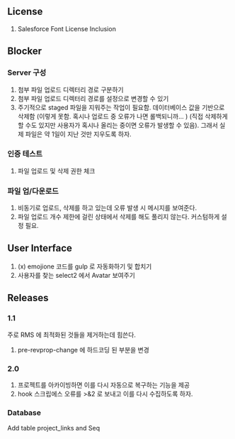 

## License

1. Salesforce Font License Inclusion



## Blocker

### Server 구성

1. 첨부 파일 업로드 디렉터리 경로 구분하기
2. 첨부 파일 업로드 디렉터리 경로를 설정으로 변경할 수 있기
3. 주기적으로 staged 파일을 지워주는 작업이 필요함. 데이터베이스 값을 기반으로 삭제함 (이렇게 못함. 혹시나 업로드 중 오류가 나면 롤백되니까... )
(직접 삭제하게 할 수도 있지만 사용자가 혹시나 올리는 중이면 오류가 발생할 수 있음). 그래서 실제 파일은 약 1일이 지난 것만 지우도록 하자.

### 인증 테스트

1. 파일 업로드 및 삭제 권한 체크

### 파일 업/다운로드

1. 비동기로 업로드, 삭제를 하고 있는데 오류 발생 시 메시지를 보여준다.
2. 파일 업로드 개수 제한에 걸린 상태에서 삭제를 해도 풀리지 않는다. 커스텀하게 설정 필요.

## User Interface

1. (x) emojione 코드를 gulp 로 자동화하기 및 합치기
2. 사용자를 찾는 select2 에서 Avatar 보여주기



## Releases

### 1.1
주로 RMS 에 최적화된 것들을 제거하는데 힘쓴다.

1. pre-revprop-change 에 하드코딩 된 부분을 변경

### 2.0

1. 프로젝트를 아카이빙하면 이를 다시 자동으로 복구하는 기능을 제공
2. hook 스크립에스 오류를 >&2 로 보내고 이를 다시 수집하도록 하자.


### Database

Add table project_links and Seq


